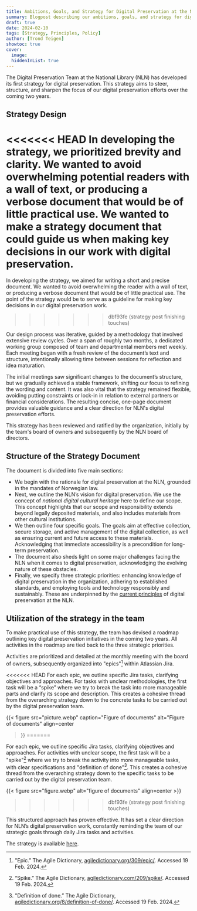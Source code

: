 ```yaml
---
title: Ambitions, Goals, and Strategy for Digital Preservation at the National Library of Norway
summary: Blogpost describing our ambitions, goals, and strategy for digital preservation at the National Library of Norway
draft: true
date: 2024-02-10
tags: [Strategy, Principles, Policy]
author: [Trond Teigen]
showtoc: true
cover:
  image: 
  hiddenInList: true
---
```


The Digital Preservation Team at the National Library (NLN) has developed its first strategy for digital preservation.
This strategy aims to steer, structure, and sharpen the focus of our digital preservation efforts over the coming two years.

## Strategy Design

<<<<<<< HEAD
In developing the strategy, we prioritized brevity and clarity. We wanted to avoid overwhelming potential readers with a wall of text, or producing a verbose document that would be of little practical use.
We wanted to make a strategy document that could guide us when making key decisions in our work with digital preservation.
=======
In developing the strategy, we aimed for writing a short and precise document. We wanted to avoid overwhelming the reader with a wall of text, or producing a verbose document that would be of little practical use. The point of the strategy would be to serve as a guideline for making key decisions in our digital preservation work. 
>>>>>>> dbf93fe (strategy post finishing touches)

Our design process was iterative, guided by a methodology that involved extensive review cycles.
Over a span of roughly two months, a dedicated working group composed of team and departmental members met weekly.
Each meeting began with a fresh review of the document’s text and structure, intentionally allowing time between sessions for reflection and idea maturation.

The initial meetings saw significant changes to the document’s structure, but we gradually achieved a stable framework, shifting our focus to refining the wording and content.
It was also vital that the strategy remained flexible, avoiding putting constraints or lock-in in relation to external partners or financial considerations.
The resulting concise, one-page document provides valuable guidance and a clear direction for NLN's digital preservation efforts.

This strategy has been reviewed and ratified by the organization, initially by the team's board of owners and subsequently by the NLN board of directors.

## Structure of the Strategy Document

The document is divided into five main sections:

- We begin with the rationale for digital preservation at the NLN, grounded in the mandates of Norwegian law.
- Next, we outline the NLN’s vision for digital preservation.
  We use the concept of *national digital cultural heritage* here to define our scope.
  This concept highlights that our scope and responsibility extends beyond legally deposited materials, and also includes materials from other cultural institutions.
- We then outline four specific goals.
  The goals aim at effective collection, secure storage, and active management of the digital collection, as well as ensuring current and future access to these materials.
  Acknowledging that immediate accessibility is a precondition for long-term preservation.
- The document also sheds light on some major challenges facing the NLN when it comes to digital preservation, acknowledging the evolving nature of these obstacles.
- Finally, we specify three strategic priorities: enhancing knowledge of digital preservation in the organization, adhering to established standards, and employing tools and technology responsibly and sustainably.
  These are underpinned by the [current principles](/docs/principles/ "Link to our principles page") of digital preservation at the NLN.

## Utilization of the strategy in the team

To make practical use of this strategy, the team has devised a roadmap outlining key digital preservation initiatives in the coming two years.
All activities in the roadmap are tied back to the three strategic priorities.

Activities are prioritized and detailed at the monthly meeting with the board of owners, subsequently organized into "epics"[^1] within Atlassian Jira.

<<<<<<< HEAD
For each epic, we outline specific Jira tasks, clarifying objectives and approaches.
For tasks with unclear methodologies, the first task will be a “spike” where we try to break the task into more manageable parts and clarify its scope and description.
This creates a cohesive thread from the overarching strategy down to the concrete tasks to be carried out by the digital preservation team.

{{< figure src="picture.webp"
  caption="Figure of documents"
  alt="Figure of documents"
  align=center
>}}
=======
[^1]: "Epic.” The Agile Dictionary, [agiledictionary.org/309/epic/](https://www.agiledictionary.org/309/epic/). Accessed 19 Feb. 2024. 

For each epic, we outline specific Jira tasks, clarifying objectives and approaches. For activities with unclear scope, the first task will be a "spike"[^2] where we try to break the activity into more manageable tasks, with clear specifications and "definition of done"[^3]. This creates a cohesive thread from the overarching strategy down to the specific tasks to be carried out by the digital preservation team.

[^2]: “Spike.” The Agile Dictionary, [agiledictionary.com/209/spike/](https://agiledictionary.com/209/spike/). Accessed 19 Feb. 2024. 

[^3]: "Definition of done.” The Agile Dictionary, [agiledictionary.org/8/definition-of-done/](https://www.agiledictionary.org/8/definition-of-done/). Accessed 19 Feb. 2024. 

{{< figure src="figure.webp" alt="figure of documents" align=center >}}
>>>>>>> dbf93fe (strategy post finishing touches)

This structured approach has proven effective.
It has set a clear direction for NLN’s digital preservation work, constantly reminding the team of our strategic goals through daily Jira tasks and activities.

The strategy is available [here](/docs/strategy/ "Link to our strategy page").
